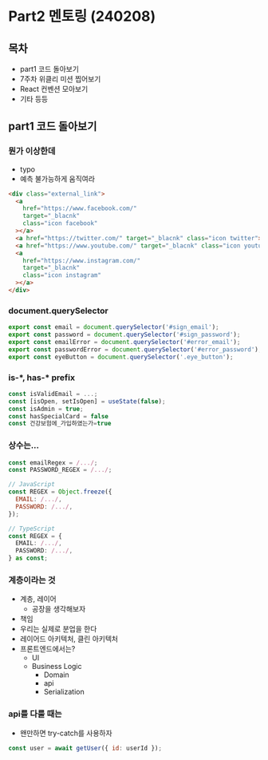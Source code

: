 # Part2 멘토링 (240208)

## 목차

- part1 코드 돌아보기
- 7주차 위클리 미션 찝어보기
- React 컨벤션 모아보기
- 기타 등등

## part1 코드 돌아보기

### 뭔가 이상한데

- typo
- 예측 불가능하게 움직여라

```html
<div class="external_link">
  <a
    href="https://www.facebook.com/"
    target="_blacnk"
    class="icon facebook"
  ></a>
  <a href="https://twitter.com/" target="_blacnk" class="icon twitter"></a>
  <a href="https://www.youtube.com/" target="_blacnk" class="icon youtube"></a>
  <a
    href="https://www.instagram.com/"
    target="_blacnk"
    class="icon instagram"
  ></a>
</div>
```

### document.querySelector

```js
export const email = document.querySelector('#sign_email');
export const password = document.querySelector('#sign_password');
export const emailError = document.querySelector('#error_email');
export const passwordError = document.querySelector('#error_password');
export const eyeButton = document.querySelector('.eye_button');
```

### is-\*, has-\* prefix

```js
const isValidEmail = ...;
const [isOpen, setIsOpen] = useState(false);
const isAdmin = true;
const hasSpecialCard = false
const 건강보험에_가입하였는가=true
```

### 상수는...

```js
const emailRegex = /.../;
const PASSWORD_REGEX = /.../;

// JavaScript
const REGEX = Object.freeze({
  EMAIL: /.../,
  PASSWORD: /.../,
});
```

```ts
// TypeScript
const REGEX = {
  EMAIL: /.../,
  PASSWORD: /.../,
} as const;
```

### 계층이라는 것

- 계층, 레이어
  - 공장을 생각해보자
- 책임
- 우리는 실제로 분업을 한다
- 레이어드 아키텍처, 클린 아키텍처
- 프론트엔드에서는?
  - UI
  - Business Logic
    - Domain
    - api
    - Serialization

### api를 다룰 때는

- 왠만하면 try-catch를 사용하자

```js
const user = await getUser({ id: userId });
```
